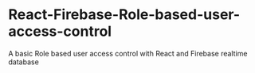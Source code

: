 # React-Firebase-Role-based-user-access-control
A basic Role based user access control with React and Firebase realtime database
